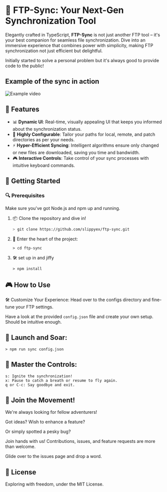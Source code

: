 # 🚀 FTP-Sync: Your Next-Gen Synchronization Tool

Elegantly crafted in TypeScript, **FTP-Sync** is not just another FTP tool – it's your best companion for seamless file synchronization. Dive into an immersive experience that combines power with simplicity, making FTP synchronization not just efficient but delightful.

Initially started to solve a personal problem but it's always good to provide code to the public!

## Example of the sync in action
![Example video](https://raw.githubusercontent.com/slippyex/ftp-sync/master/docs/20230831075802.gif)


## 🌟 Features

- 📊 **Dynamic UI**: Real-time, visually appealing UI that keeps you informed about the synchronization status.
- 🔧 **Highly Configurable**: Tailor your paths for local, remote, and patch directories as per your needs.
- ⚡ **Hyper-Efficient Syncing**: Intelligent algorithms ensure only changed or new files are downloaded, saving you time and bandwidth.
- 🎮 **Interactive Controls**: Take control of your sync processes with intuitive keyboard commands.

## 🚀 Getting Started

### 🔍 Prerequisites
Make sure you've got Node.js and npm up and running.

1. 📦 Clone the repository and dive in!
   ```bash
   > git clone https://github.com/slippyex/ftp-sync.git
   ```
2. 📍 Enter the heart of the project:
   ```
   > cd ftp-sync
   ```
3. 🛠 set up in and jiffy
   ``` 
   > npm install
   ```

## 🎮 How to Use

🛠 Customize Your Experience: Head over to the configs directory and fine-tune your FTP settings.

Have a look at the provided `config.json` file and create your own setup. Should be intuitive enough.
## 🚀 Launch and Soar:
   ``` 
   > npm run sync config.json
   ```

## 🎹 Master the Controls:
    s: Ignite the synchronization!
    x: Pause to catch a breath or resume to fly again.
    q or C-c: Say goodbye and exit.

## 🤝 Join the Movement!

We're always looking for fellow adventurers! 

Got ideas? Wish to enhance a feature? 

Or simply spotted a pesky bug? 

Join hands with us! Contributions, issues, and feature requests are more than welcome. 

Glide over to the issues page and drop a word.

## 📜 License

Exploring with freedom, under the MIT License.